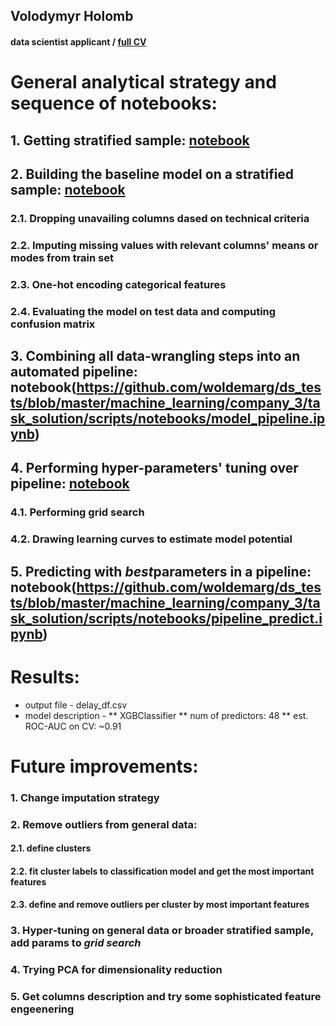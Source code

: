 ## Volodymyr Holomb
#### data scientist applicant / [full CV](https://github.com/woldemarg/ds_tests)



# General analytical strategy and sequence of notebooks:
## 1. Getting stratified sample: [notebook](https://github.com/woldemarg/ds_tests/blob/master/machine_learning/company_3/task_solution/scripts/notebooks/get_sample.ipynb)
## 2. Building the baseline model on a stratified sample: [notebook](https://github.com/woldemarg/ds_tests/blob/master/machine_learning/company_3/task_solution/scripts/notebooks/sample_model.ipynb)
### 2.1. Dropping unavailing columns dased on technical criteria
### 2.2. Imputing missing values with relevant columns' means or modes from train set
### 2.3. One-hot encoding categorical features
### 2.4. Evaluating the model on test data and computing confusion matrix
## 3. Combining all data-wrangling steps into an automated pipeline: notebook(https://github.com/woldemarg/ds_tests/blob/master/machine_learning/company_3/task_solution/scripts/notebooks/model_pipeline.ipynb)
## 4. Performing hyper-parameters' tuning over pipeline: [notebook](https://github.com/woldemarg/ds_tests/blob/master/machine_learning/company_3/task_solution/scripts/notebooks/pipeline_tuning.ipynb)
### 4.1. Performing grid search
### 4.2. Drawing learning curves to estimate model potential
## 5. Predicting with *best*parameters in a pipeline: notebook(https://github.com/woldemarg/ds_tests/blob/master/machine_learning/company_3/task_solution/scripts/notebooks/pipeline_predict.ipynb)

# Results:
* output file - delay_df.csv
* model description -
** XGBClassifier
** num of predictors: 48
** est. ROC-AUC on CV: ~0.91

# Future improvements:
### 1. Change imputation strategy
### 2. Remove outliers from general data:
#### 2.1. define clusters
#### 2.2. fit cluster labels to classification model and get the most important features
#### 2.3. define and remove outliers per cluster by most important features
### 3. Hyper-tuning on general data or broader stratified sample, add params to *grid search*
### 4. Trying PCA for dimensionality reduction
### 5. Get columns description and try some sophisticated feature engeenering
